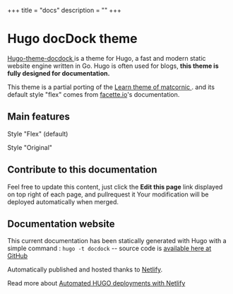 +++
title = "docs"
description = ""
+++

# Hugo docDock theme
[Hugo-theme-docdock ](https://github.com/vjeantet/hugo-theme-docdock) is a theme for Hugo, a fast and modern static website engine written in Go. Hugo is often used for blogs, **this theme is fully designed for documentation.**

This theme is a partial porting of the [Learn theme of matcornic ](https://github.com/matcornic/hugo-theme-learn). and its default style "flex" comes from [facette.io](https://github.com/facette)'s documentation.

## Main features


Style "Flex" (default)


Style "Original"


## Contribute to this documentation
Feel free to update this content, just click the **Edit this page** link displayed on top right of each page, and pullrequest it
Your modification will be deployed automatically when merged.


## Documentation website
This current documentation has been statically generated with Hugo with a simple command : `hugo -t docdock` -- source code is [available here at GitHub](https://github.com/vjeantet/hugo-theme-docDock)

Automatically published and hosted thanks to [Netlify](https://www.netlify.com/).

Read more about [Automated HUGO deployments with Netlify](https://www.netlify.com/blog/2015/07/30/hosting-hugo-on-netlifyinsanely-fast-deploys/)

